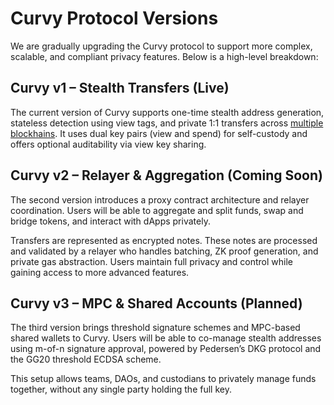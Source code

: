 # Curvy Protocol Versions

We are gradually upgrading the Curvy protocol to support more complex, scalable, and compliant privacy features. Below is a high-level breakdown:

## Curvy v1 – Stealth Transfers (Live)

The current version of Curvy supports one-time stealth address generation, stateless detection using view tags, and private 1:1 transfers across [multiple blockhains](./wallets-and-networks.html#supported-networks). It uses dual key pairs (view and spend) for self-custody and offers optional auditability via view key sharing.

## Curvy v2 – Relayer & Aggregation (Coming Soon)

The second version introduces a proxy contract architecture and relayer coordination. Users will be able to aggregate and split funds, swap and bridge tokens, and interact with dApps privately.

Transfers are represented as encrypted notes. These notes are processed and validated by a relayer who handles batching, ZK proof generation, and private gas abstraction. Users maintain full privacy and control while gaining access to more advanced features.

## Curvy v3 – MPC & Shared Accounts (Planned)

The third version brings threshold signature schemes and MPC-based shared wallets to Curvy. Users will be able to co-manage stealth addresses using m-of-n signature approval, powered by Pedersen’s DKG protocol and the GG20 threshold ECDSA scheme.

This setup allows teams, DAOs, and custodians to privately manage funds together, without any single party holding the full key.
